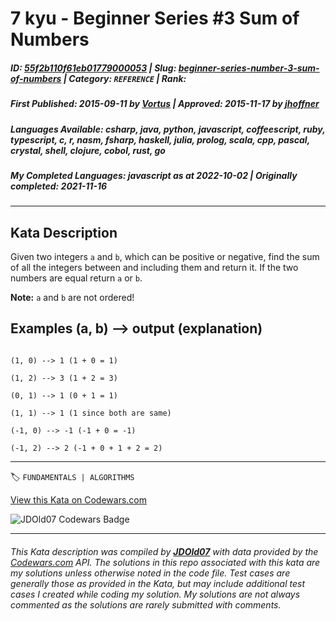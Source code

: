 # 7 kyu - Beginner Series #3 Sum of Numbers

##### **ID**: [55f2b110f61eb01779000053](https://www.codewars.com/kata/55f2b110f61eb01779000053) | **Slug**: [beginner-series-number-3-sum-of-numbers](https://www.codewars.com/kata/55f2b110f61eb01779000053) | **Category**: `REFERENCE` | **Rank**: <span style="color:white">7 kyu</span>

##### **First Published**: 2015-09-11 ***by*** [Vortus](https://www.codewars.com/users/Vortus) | **Approved**: 2015-11-17 ***by*** [jhoffner](https://www.codewars.com/users/jhoffner)

##### **Languages Available**: csharp, java, python, javascript, coffeescript, ruby, typescript, c, r, nasm, fsharp, haskell, julia, prolog, scala, cpp, pascal, crystal, shell, clojure, cobol, rust, go

##### **My Completed Languages**: javascript ***as at*** 2022-10-02 | **Originally completed**: 2021-11-16

---

## Kata Description


Given two integers `a` and `b`, which can be positive or negative, find the sum of all the integers between and including them and return it. If the two numbers are equal return `a` or `b`.



**Note:** `a` and `b` are not ordered!



## Examples (a, b) --> output (explanation)



```

(1, 0) --> 1 (1 + 0 = 1)

(1, 2) --> 3 (1 + 2 = 3)

(0, 1) --> 1 (0 + 1 = 1)

(1, 1) --> 1 (1 since both are same)

(-1, 0) --> -1 (-1 + 0 = -1)

(-1, 2) --> 2 (-1 + 0 + 1 + 2 = 2)

```

---


🏷 `FUNDAMENTALS | ALGORITHMS`


[View this Kata on Codewars.com](https://www.codewars.com/kata/55f2b110f61eb01779000053)

![](https://www.codewars.com/users/jdold07/badges/large "JDOld07 Codewars Badge")

---

###### *This Kata description was compiled by [**JDOld07**](https://tpstech.dev) with data provided by the [Codewars.com](https://www.codewars.com) API.  The solutions in this repo associated with this kata are my solutions unless otherwise noted in the code file.  Test cases are generally those as provided in the Kata, but may include additional test cases I created while coding my solution.  My solutions are not always commented as the solutions are rarely submitted with comments.*
